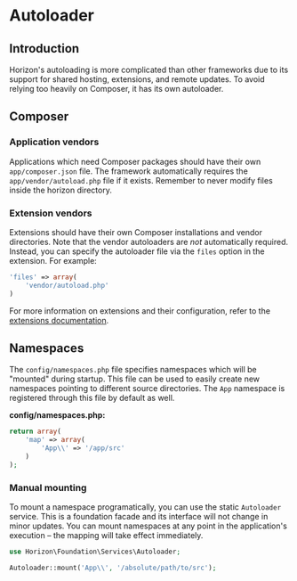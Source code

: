 # Autoloader

## Introduction

Horizon's autoloading is more complicated than other frameworks due to its support for shared hosting, extensions, and
remote updates. To avoid relying too heavily on Composer, it has its own autoloader.

## Composer

### Application vendors

Applications which need Composer packages should have their own `app/composer.json` file. The framework automatically
requires the `app/vendor/autoload.php` file if it exists. Remember to never modify files inside the horizon directory.

### Extension vendors

Extensions should have their own Composer installations and vendor directories. Note that the vendor autoloaders are
_not_ automatically required. Instead, you can specify the autoloader file via the `files` option in the extension. For
example:

```php
'files' => array(
    'vendor/autoload.php'
)
```

For more information on extensions and their configuration, refer to the
[extensions documentation](../essentials/extensions.md).

## Namespaces

The `config/namespaces.php` file specifies namespaces which will be "mounted" during startup. This file can be used to
easily create new namespaces pointing to different source directories. The `App` namespace is registered through this
file by default as well.

**config/namespaces.php:**
```php
return array(
    'map' => array(
        'App\\' => '/app/src'
    )
);
```

### Manual mounting

To mount a namespace programatically, you can use the static `Autoloader` service. This is a foundation facade and its
interface will not change in minor updates. You can mount namespaces at any point in the application's execution – the
mapping will take effect immediately.

```php
use Horizon\Foundation\Services\Autoloader;

Autoloader::mount('App\\', '/absolute/path/to/src');
```
